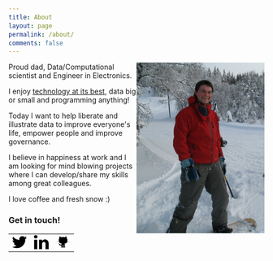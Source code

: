 ```yaml
---
title: About
layout: page
permalink: /about/
comments: false
---
```


<img src="portrait.jpg" width="50%" align="right">

Proud dad, Data/Computational scientist and Engineer in Electronics.

I enjoy [technology at its best](https://www.youtube.com/watch?v=b-jTRkDGTMg), data big or small and programming anything!

Today I want to help liberate and illustrate data to improve everyone's life, empower people and improve governance.

I believe in happiness at work and I am looking for mind blowing projects where I can develop/share my skills among great colleagues.

I love coffee and fresh snow :)

### Get in touch!
<table style="width:150px">
  <tr>
    <td><a href="https://twitter.com/Patechoc"><img src="/res/twitter-black-shape.png" alt="@Patechoc" height="29" style="display:inline-block;vertical-align:middle"></a></td>
    <td><a href="https://no.linkedin.com/in/patrickmerlot"><img src="/res/linkedin.png" alt="Patrick Merlot @LinkedIn" height="29" style="display:inline-block;vertical-align:middle"></a></td>
    <td><a href="https://github.com/Patechoc"><img src="/res/github.png" height="29" alt="Patechoc" style="display:inline-block;vertical-align:middle"></a></td>
  </tr>
</table>